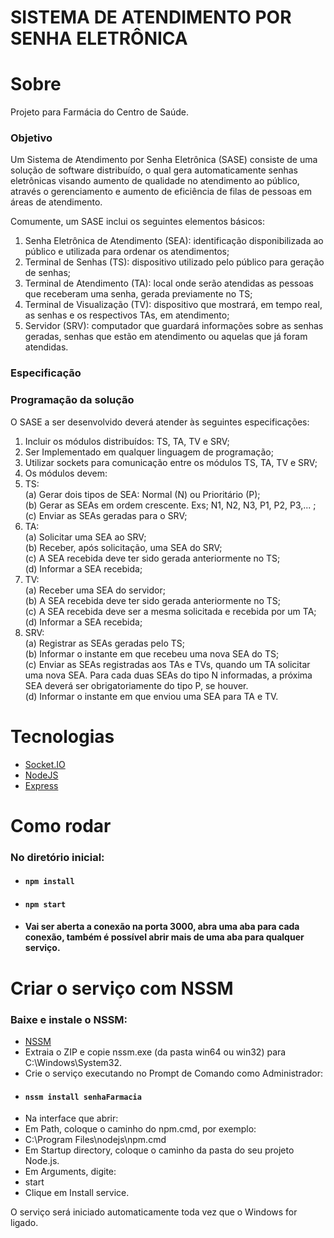 # SISTEMA DE ATENDIMENTO POR SENHA ELETRÔNICA

# Sobre

<p> 
  Projeto para Farmácia do Centro de Saúde.
</p>

### Objetivo

<p>
  Um Sistema de Atendimento por Senha Eletrônica (SASE) consiste de uma solução de
  software distribuído, o qual gera automaticamente senhas eletrônicas visando aumento de
  qualidade no atendimento ao público, através o gerenciamento e aumento de eficiência de
  filas de pessoas em áreas de atendimento.

Comumente, um SASE inclui os seguintes elementos básicos:

1. Senha Eletrônica de Atendimento (SEA): identificação disponibilizada ao
   público e utilizada para ordenar os atendimentos;
2. Terminal de Senhas (TS): dispositivo utilizado pelo público para geração de
   senhas;
3. Terminal de Atendimento (TA): local onde serão atendidas as pessoas que
   receberam uma senha, gerada previamente no TS;
4. Terminal de Visualização (TV): dispositivo que mostrará, em tempo real, as
   senhas e os respectivos TAs, em atendimento;
5. Servidor (SRV): computador que guardará informações sobre as senhas geradas,
senhas que estão em atendimento ou aquelas que já foram atendidas.
</p>

### Especificação

### Programação da solução

<p>O SASE a ser desenvolvido deverá atender às seguintes especificações:</p>

1. Incluir os módulos distribuídos: TS, TA, TV e SRV;
2. Ser Implementado em qualquer linguagem de programação;
3. Utilizar sockets para comunicação entre os módulos TS, TA, TV e SRV;
4. Os módulos devem:
5. TS: </br>(a) Gerar dois tipos de SEA: Normal (N) ou Prioritário (P); </br>
   (b) Gerar as SEAs em ordem crescente. Exs; N1, N2, N3, P1, P2, P3,... ;
   </br>(c) Enviar as SEAs geradas para o SRV;
6. TA:</br> (a) Solicitar uma SEA ao SRV; </br>(b) Receber, após solicitação,
   uma SEA do SRV;</br> (c) A SEA recebida deve ter sido gerada anteriormente no
   TS;</br> (d) Informar a SEA recebida;
7. TV:</br> (a) Receber uma SEA do servidor;</br> (b) A SEA recebida deve ter
   sido gerada anteriormente no TS; </br>(c) A SEA recebida deve ser a mesma
   solicitada e recebida por um TA;</br> (d) Informar a SEA recebida;
8. SRV:</br> (a) Registrar as SEAs geradas pelo TS; </br>(b) Informar o instante
   em que recebeu uma nova SEA do TS;</br> (c) Enviar as SEAs registradas aos
   TAs e TVs, quando um TA solicitar uma nova SEA. Para cada duas SEAs do tipo N
   informadas, a próxima SEA deverá ser obrigatoriamente do tipo P, se houver.
   </br> (d) Informar o instante em que enviou uma SEA para TA e TV.

# Tecnologias

- [Socket.IO](https://socket.io/)
- [NodeJS](https://nodejs.org/en/)
- [Express](https://expressjs.com/pt-br/)

# Como rodar

### No diretório inicial:

- #### `npm install`
- #### `npm start`

- #### Vai ser aberta a conexão na porta 3000, abra uma aba para cada conexão, também é possível abrir mais de uma aba para qualquer serviço.

<!-- I'll improve the queue logic to respect the overall insertion order between normal and priority queues, while still maintaining the "2 normal, then 1 priority" rule. This way, priority tickets won't be skipped in favor of newer normal tickets.
Improved Queue System with Insertion Order TrackingClick to open codeTap to open
I've significantly improved the queue system to respect both the "2 normal, then 1 priority" rule AND the overall insertion order. Here are the key changes:

Enhanced Ticket Structure: Each ticket now includes:

id: The visible ticket number (like "N1" or "P5")
sequence: A global insertion sequence number
type: Either "N" or "P"


Global Sequence Counter: Added a globalSequence variable that increments whenever any ticket is generated, tracking the exact order of ticket creation across both queues.
Improved Selection Logic: The getNextTicket() function now:

Handles empty queue cases gracefully
Enforces the "2 normal, then 1 priority" rule
When this rule doesn't force a selection, picks the oldest ticket based on sequence number
Properly updates the normalCount counter


Frontend Compatibility: Modified the sendQueueStatus() function to extract just the ticket IDs before sending to the frontend, maintaining compatibility with the existing UI.
Backup Updates: Added the new globalSequence variable to the backup system to ensure proper restoration after server restarts.

This solution ensures that:

Priority tickets won't be unfairly skipped in favor of newer normal tickets
The system still follows the "2 normal, then 1 priority" rule when possible
The overall insertion order is respected when there's no rule-based reason to choose one queue over the other -->
# Criar o serviço com NSSM

### Baixe e instale o NSSM:

- [NSSM](https://nssm.cc/download)
- Extraia o ZIP e copie nssm.exe (da pasta win64 ou win32) para C:\Windows\System32.
- Crie o serviço executando no Prompt de Comando como Administrador:
- #### `nssm install senhaFarmacia`
- Na interface que abrir:
- Em Path, coloque o caminho do npm.cmd, por exemplo:
- C:\Program Files\nodejs\npm.cmd
- Em Startup directory, coloque o caminho da pasta do seu projeto Node.js.
- Em Arguments, digite:
- start
- Clique em Install service.

O serviço será iniciado automaticamente toda vez que o Windows for ligado.